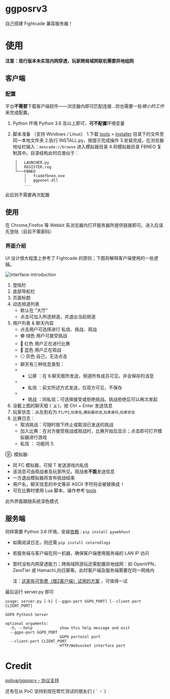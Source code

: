 ggposrv3
==================================
自己搭建 Fightcade 兼容服务器！
# 使用
**注意：现行版本未实现内网穿透，玩家跨局域网联机需要异地组网**
## 客户端
### 配置
平台**不需要**下载客户端软件——浏览器内即可匹配连接...但也需要一些*微小的工作*来完成配置。
1. Python 环境
Python 3.6 及以上即可，**可不配置**环境变量
2. 脚本准备 （支持 Windows / Linux）
1.下载 [tools](https://github.com/greats3an/ggposrv3/tree/master/tools) > [installer](https://github.com/greats3an/ggposrv3/tree/master/tools/installer) 目录下的文件至同一本地文件夹
2.执行 INSTALL.py，按提示完成操作
3.安装完成，在浏览器地址栏输入：`moscade://browse` 进入模拟器目录
4.将模拟器目录 FBNEO 复制其中。目录结构此时应类似于：

        │   LAUNCHER.py
        │   REGISTER.reg        
        └───FBNEO
            │   fcadefbneo.exe            
            │   ggponet.dll
            ...       
此后则不需要再次配置          

## 使用
在 Chrome,Firefox 等 Webkit 系浏览器内打开服务器所提供链接即可。进入后请先登陆（目前不需密码）
### 界面介绍
UI 设计很大程度上参考了 Fightcade 的原则；下图将解释客户端使用的一些逻辑。

![interface-introduction](https://user-images.githubusercontent.com/31397301/131545696-dce67f3c-01b8-4412-a80f-89ce74d2e1d8.png)
1. 登陆栏
2. 底部导航栏
3. 页面标题
4. 动态频道列表
   - 默认在 “大厅”
   - 点击可加入所选频道，并退出当前频道
5. 用户列表 & 聊天内容
   - 点击用户可选择进行 私信、挑战、观战
   - 🟢 绿色 用户可接受挑战
   - 🔴 红色 用户正在进行比赛
   - 🔵 蓝色 用户正在观战
   - ⚪ 灰色 自己，无法点击
   - 聊天有三种信息类型：
   - - 公屏 ：在 6.聊天框所发送，频道所有成员可见，并会保存的消息
   - - 私信 ：前文所述方式发送，仅双方可见，不保存
   - - 挑战 ：同私信；可选择接受或拒绝挑战。挑战拒绝后可以再次发起
6. 没截上图的聊天框 ( `д´)，按 Ctrl + Enter 发送信息
7. 玩家状态：从左到右为 `P1/P2`,`玩家名`,`模拟器状态`,`玩家身份`,`玩家状态`
8. 比赛日志：
   - 取消挑战：可随时按下终止或取消已发送的挑战
   - 加入比赛：在对方接受挑战或观战时，比赛开始后显示；点击即可打开模拟器进行游戏
   - 私信 ： 功能同 5.

⑨.  模拟器:
   - 同 FC 模拟器，可按 T 发送游戏内私信
   - 该消息可由观战者及玩家所见，观战者**不能**发送信息
   - 一方退出模拟器将宣布挑战结束
   - 用户名，聊天信息的中文等非 ASCII 字符将会被替换成 `?`
   - 可在比赛时使用 Lua 脚本，操作参考 [tools](https://github.com/greats3an/ggposrv3/tree/master/tools)

此外界面跟随系统深色模式

## 服务端
同样需要 Python 3.6 环境。安装[依赖](https://github.com/greats3an/pywebhost) : `pip install pywebhost`
- 如需阅读日志，则还需 `pip install coloredlogs`
- 若服务端与客户端在同一机器，确保客户端使用服务端的 LAN IP 访问
- 暂时没有内网穿透能力；跨局域网游玩还需配置异地组网：如 OpenVPN，ZeroTier 或 Hamachi,向日葵等。此时客户端及服务端需要在同一网络内

  注：[这家有可免费（限2客户端）试用的方案](https://www.uulap.com/nsvpc) ，可值得一试

最后运行 server.py 即可


    usage: server.py [-h] [--ggpo-port GGPO_PORT] [--client-port CLIENT_PORT]

    GGPO Python3 Server

    optional arguments:
      -h, --help            show this help message and exit
      --ggpo-port GGPO_PORT
                            GGPO portocol port
      --client-port CLIENT_PORT
                            HTTP/Websocket interface port

# Credit
[poliva/ggposrv - 协议支持](https://github.com/poliva/ggposrv)


还有在从 PoC 坚持到现在帮忙测试的朋友们 ( ` ・´)
